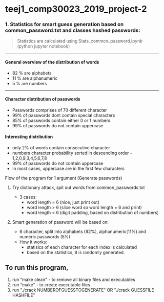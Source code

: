 # teej1_comp30023_2019_project-2


### 1. Statistics for smart guess generation based on common_password.txt and classes hashed passwords:

> Statistics are calculated using Stats_common_password.ipynb (python jupyter notebook)
--------------

#### General overview of the distribution of words
* 82 % are alphabets 
* 11 % are alphanumeric
* 5 % are numbers
--------------

#### Character distribution of passwords
* Passwords comprises of 70 different character
* 99% of passwords dont contain special characters
* 85% of passwords contain either 0 or 1 numbers
* 99% of passwords do not contain uppercase


#### Interesting distribution
* only 2% of words contain consecutive character
* numbers character probability sorted in descending order - 1,2,0,9,3,4,5,6,7,8
* 99% of passwords do not contain uppercase
* In most cases, uppercase are in the first few characters

Flow of the program for 1 argument (Generate passwords)
1. Try dictionary attack, spit out words from common_passwords.txt
   - 3 cases: 
        - word length = 6 (nice, just print out)
        - word length > 6 (slice word so word length = 6 and print)
        - word length < 6 (digit padding, based on distribution of numbers)

2. Smart generation of password will be based on:
   - 6 character, split into alphabets (82%), alphanumeric(11%) and numeric passwords (5%)
   - How it works:
        - statisics of each character for each index is calculated
        - based on the statistics, it is randomly generated.


## To run this program, 


1.  run "make clean" - to remove all binary files and executables
2.  run "make" - to create executable files
3.  run "./crack NUMBEROFGUESSTOGENERATE" OR "./crack GUESSFILE HASHFILE"
